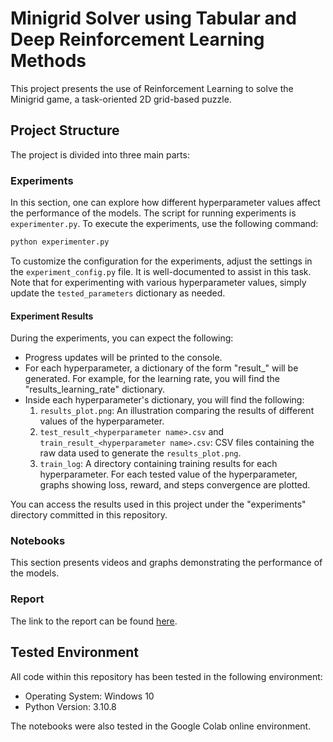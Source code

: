 # Minigrid Solver using Tabular and Deep Reinforcement Learning Methods

This project presents the use of Reinforcement Learning to solve the Minigrid game, a task-oriented 2D grid-based puzzle.

## Project Structure

The project is divided into three main parts:

### Experiments

In this section, one can explore how different hyperparameter values affect the performance of the models. The script for running experiments is `experimenter.py`. To execute the experiments, use the following command:

```bash
python experimenter.py
```

To customize the configuration for the experiments, adjust the settings in the `experiment_config.py` file. It is well-documented to assist in this task. Note that for experimenting with various hyperparameter values, simply update the `tested_parameters` dictionary as needed.

#### Experiment Results

During the experiments, you can expect the following:

* Progress updates will be printed to the console.
* For each hyperparameter, a dictionary of the form "result_<hyperparameter name>" will be generated. For example, for the learning rate, you will find the "results_learning_rate" dictionary.
* Inside each hyperparameter's dictionary, you will find the following:
  1. `results_plot.png`: An illustration comparing the results of different values of the hyperparameter.
  2. `test_result_<hyperparameter name>.csv` and `train_result_<hyperparameter name>.csv`: CSV files containing the raw data used to generate the `results_plot.png`.
  3. `train_log`: A directory containing training results for each hyperparameter. For each tested value of the hyperparameter, graphs showing loss, reward, and steps convergence are plotted.

You can access the results used in this project under the "experiments" directory committed in this repository.

### Notebooks

This section presents videos and graphs demonstrating the performance of the models.

### Report

The link to the report can be found [here](https://docs.google.com/document/d/1Adr4HvdUHRMEbpAqIoUV9bs__RgAsYOPMriFdsMucH0/edit?usp=sharing).

## Tested Environment

All code within this repository has been tested in the following environment:

- Operating System: Windows 10
- Python Version: 3.10.8

The notebooks were also tested in the Google Colab online environment.
